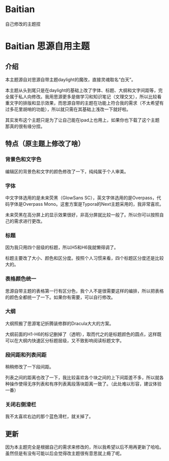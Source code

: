 # Baitian
自己修改的主题捏

# Baitian 思源自用主题

## 介绍

本主题源自对思源自带主题daylight的魔改，直接灵魂取名“白天”。

本主题从头到尾只是在daylight的基础上改了字体、标题、大纲和文字间距等，完全属于私人向修改。我用思源更多是做学习和知识笔记（文理交叉），所以比较看重文字的排版和显示效果，而思源自带的主题在功能上符合我的需求（不太希望有过多花里胡哨的功能），所以就只需在其基础上浅改一下就好啦。

其实发布这个主题只是为了让自己能在ipad上也用上，如果你也下载了这个主题那真的很有缘分捏。

## 特点（原主题上修改了啥）

### 背景色和文字色

编辑区的背景色和文字的颜色修改了一下，纯纯属于个人审美。

### 字体

中文字体选用的是未来荧黑（GlowSans SC），英文字体选用的是Overpass，代码字体是Overpass Mono。这套方案是Typora的Next主题采用的，我非常喜欢。

未来荧黑在高分屏上的显示效果很好，非高分屏就比较一般了。所以你可以按照自己的需求进行更改。

### 标题

因为我只用四个层级的标题，所以H5和H6我就懒得调了。

标题主要改了大小、颜色和区分度。按照个人习惯来看，四个标题区分度还是比较大的。

### 表格颜色统一

思源自带主题的表格第一行有区分色，我个人不是很需要这样的编排，所以把表格的颜色全都统一了一下。如果你有需要，可以自行修改。

### 大纲

大纲照搬了思源笔记折腾装修群的Dracula大大的方案。

大纲前面的H1-H6的标记删掉了（透明），取而代之的是标题颜色的圆点，这样既可以在大纲内快速区分标题层级，又不致影响阅读标题文字。

### 段间距和列表间距

稍稍修改了一下段间距。

列表之间的距离也改了一下，我比较喜欢各个块之间的上下间距差不多，所以就各种操作使得无序列表和有序列表离段落块距离一致了。（此处难以形容，建议体验一番）

### 关闭右侧滑栏

我不太喜欢右边的那个蓝色滑栏，就关掉了。

## 更新

因为本主题完全是根据自己的需求来修改的，所以我希望以后不用再更新了哈哈。虽然但是有没有可能以后会觉得改主题很有意思就上瘾了呢。
